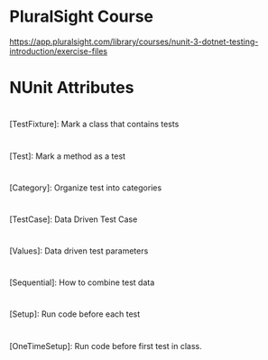 # PluralSight Course
https://app.pluralsight.com/library/courses/nunit-3-dotnet-testing-introduction/exercise-files
#
# NUnit Attributes
#
[TestFixture]:	Mark a class that contains tests
#
[Test]:	Mark a method as a test
#
[Category]: Organize test into categories
#
[TestCase]: Data Driven Test Case
#
[Values]: Data driven test parameters
#
[Sequential]: How to combine test data
#
[Setup]: Run code before each test
#
[OneTimeSetup]: Run code before first test in class.